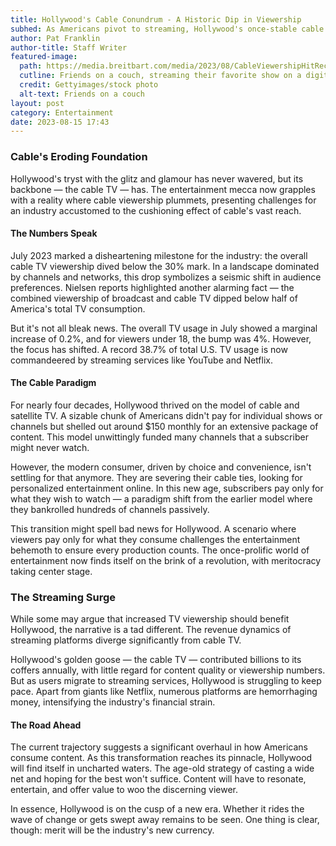 ```yaml
---
title: Hollywood's Cable Conundrum - A Historic Dip in Viewership
subhed: As Americans pivot to streaming, Hollywood's once-stable cable foundation wobbles.
author: Pat Franklin
author-title: Staff Writer
featured-image: 
  path: https://media.breitbart.com/media/2023/08/CableViewershipHitRecordLow-640x480.jpg
  cutline: Friends on a couch, streaming their favorite show on a digital device.
  credit: Gettyimages/stock photo
  alt-text: Friends on a couch
layout: post
category: Entertainment
date: 2023-08-15 17:43
---
```


### Cable's Eroding Foundation

Hollywood's tryst with the glitz and glamour has never wavered, but its backbone — the cable TV — has. The entertainment mecca now grapples with a reality where cable viewership plummets, presenting challenges for an industry accustomed to the cushioning effect of cable's vast reach.

#### The Numbers Speak

July 2023 marked a disheartening milestone for the industry: the overall cable TV viewership dived below the 30% mark. In a landscape dominated by channels and networks, this drop symbolizes a seismic shift in audience preferences. Nielsen reports highlighted another alarming fact — the combined viewership of broadcast and cable TV dipped below half of America's total TV consumption.

But it's not all bleak news. The overall TV usage in July showed a marginal increase of 0.2%, and for viewers under 18, the bump was 4%. However, the focus has shifted. A record 38.7% of total U.S. TV usage is now commandeered by streaming services like YouTube and Netflix.

#### The Cable Paradigm

For nearly four decades, Hollywood thrived on the model of cable and satellite TV. A sizable chunk of Americans didn't pay for individual shows or channels but shelled out around $150 monthly for an extensive package of content. This model unwittingly funded many channels that a subscriber might never watch.

However, the modern consumer, driven by choice and convenience, isn't settling for that anymore. They are severing their cable ties, looking for personalized entertainment online. In this new age, subscribers pay only for what they wish to watch — a paradigm shift from the earlier model where they bankrolled hundreds of channels passively.

This transition might spell bad news for Hollywood. A scenario where viewers pay only for what they consume challenges the entertainment behemoth to ensure every production counts. The once-prolific world of entertainment now finds itself on the brink of a revolution, with meritocracy taking center stage.

### The Streaming Surge

While some may argue that increased TV viewership should benefit Hollywood, the narrative is a tad different. The revenue dynamics of streaming platforms diverge significantly from cable TV.

Hollywood's golden goose — the cable TV — contributed billions to its coffers annually, with little regard for content quality or viewership numbers. But as users migrate to streaming services, Hollywood is struggling to keep pace. Apart from giants like Netflix, numerous platforms are hemorrhaging money, intensifying the industry's financial strain.

#### The Road Ahead

The current trajectory suggests a significant overhaul in how Americans consume content. As this transformation reaches its pinnacle, Hollywood will find itself in uncharted waters. The age-old strategy of casting a wide net and hoping for the best won't suffice. Content will have to resonate, entertain, and offer value to woo the discerning viewer.

In essence, Hollywood is on the cusp of a new era. Whether it rides the wave of change or gets swept away remains to be seen. One thing is clear, though: merit will be the industry's new currency.
